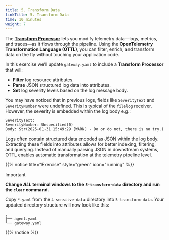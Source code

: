 ```yaml
---
title: 5. Transform Data
linkTitle: 5. Transform Data
time: 10 minutes
weight: 7
---
```


The [**Transform Processor**](https://github.com/open-telemetry/opentelemetry-collector-contrib/blob/main/processor/transformprocessor/README.md) lets you modify telemetry data—logs, metrics, and traces—as it flows through the pipeline. Using the **OpenTelemetry Transformation Language (OTTL)**, you can filter, enrich, and transform data on the fly without touching your application code.

In this exercise we’ll update `gateway.yaml` to include a **Transform Processor** that will:

- **Filter** log resource attributes.
- **Parse** JSON structured log data into attributes.
- **Set** log severity levels based on the log message body.

You may have noticed that in previous logs, fields like `SeverityText` and `SeverityNumber` were undefined. This is typical of the `filelog` receiver. However, the severity is embedded within the log body e.g.:

```text
SeverityText: 
SeverityNumber: Unspecified(0)
Body: Str(2025-01-31 15:49:29 [WARN] - Do or do not, there is no try.)
```

Logs often contain structured data encoded as JSON within the log body. Extracting these fields into attributes allows for better indexing, filtering, and querying. Instead of manually parsing JSON in downstream systems, OTTL enables automatic transformation at the telemetry pipeline level.

{{% notice title="Exercise" style="green" icon="running" %}}

> [!IMPORTANT]
> **Change _ALL_ terminal windows to the `5-transform-data` directory and run the `clear` command.**

Copy `*.yaml` from the `4-sensitve-data` directory into `5-transform-data`. Your updated directory structure will now look like this:

```text { title="Updated Directory Structure" }
.
├── agent.yaml
└── gateway.yaml
```

{{% /notice %}}

